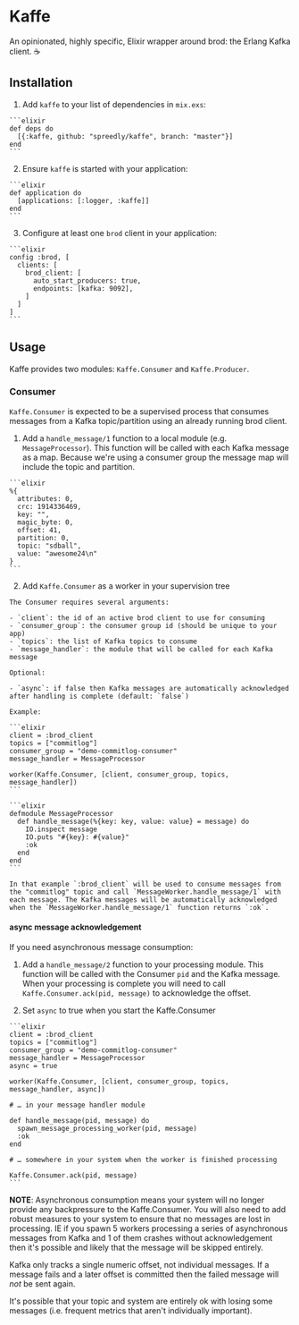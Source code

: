 # Kaffe

An opinionated, highly specific, Elixir wrapper around brod: the Erlang Kafka client. :coffee:

## Installation

  1. Add `kaffe` to your list of dependencies in `mix.exs`:

    ```elixir
    def deps do
      [{:kaffe, github: "spreedly/kaffe", branch: "master"}]
    end
    ```

  2. Ensure `kaffe` is started with your application:

    ```elixir
    def application do
      [applications: [:logger, :kaffe]]
    end
    ```

  3. Configure at least one `brod` client in your application:

    ```elixir
	config :brod, [
	  clients: [
		brod_client: [
		  auto_start_producers: true,
		  endpoints: [kafka: 9092],
		]
	  ]
	]
    ```

## Usage

Kaffe provides two modules: `Kaffe.Consumer` and `Kaffe.Producer`.

### Consumer

`Kaffe.Consumer` is expected to be a supervised process that consumes messages from a Kafka topic/partition using an already running brod client.

  1. Add a `handle_message/1` function to a local module (e.g. `MessageProcessor`). This function will be called with each Kafka message as a map. Because we're using a consumer group the message map will include the topic and partition.

    ```elixir
    %{
      attributes: 0,
      crc: 1914336469,
      key: "",
      magic_byte: 0,
      offset: 41,
      partition: 0,
      topic: "sdball",
      value: "awesome24\n"
    }
    ```

  2. Add `Kaffe.Consumer` as a worker in your supervision tree

    The Consumer requires several arguments:

    - `client`: the id of an active brod client to use for consuming
    - `consumer_group`: the consumer group id (should be unique to your app)
    - `topics`: the list of Kafka topics to consume
    - `message_handler`: the module that will be called for each Kafka message

    Optional:

    - `async`: if false then Kafka messages are automatically acknowledged after handling is complete (default: `false`)

    Example:

    ```elixir
    client = :brod_client
    topics = ["commitlog"]
    consumer_group = "demo-commitlog-consumer"
    message_handler = MessageProcessor

    worker(Kaffe.Consumer, [client, consumer_group, topics, message_handler])
    ```

    ```elixir
    defmodule MessageProcessor
      def handle_message(%{key: key, value: value} = message) do
        IO.inspect message
        IO.puts "#{key}: #{value}"
        :ok
      end
    end
    ```

    In that example `:brod_client` will be used to consume messages from the "commitlog" topic and call `MessageWorker.handle_message/1` with each message. The Kafka messages will be automatically acknowledged when the `MessageWorker.handle_message/1` function returns `:ok`.

#### async message acknowledgement

If you need asynchronous message consumption:

  1. Add a `handle_message/2` function to your processing module. This function will be called with the Consumer `pid` and the Kafka message. When your processing is complete you will need to call `Kaffe.Consumer.ack(pid, message)` to acknowledge the offset.

  2. Set `async` to true when you start the Kaffe.Consumer

    ```elixir
    client = :brod_client
    topics = ["commitlog"]
    consumer_group = "demo-commitlog-consumer"
    message_handler = MessageProcessor
    async = true

    worker(Kaffe.Consumer, [client, consumer_group, topics, message_handler, async])

    # … in your message handler module

    def handle_message(pid, message) do
      spawn_message_processing_worker(pid, message)
      :ok
    end

    # … somewhere in your system when the worker is finished processing

    Kaffe.Consumer.ack(pid, message)
    ```

**NOTE**: Asynchronous consumption means your system will no longer provide any backpressure to the Kaffe.Consumer. You will also need to add robust measures to your system to ensure that no messages are lost in processing. IE if you spawn 5 workers processing a series of asynchronous messages from Kafka and 1 of them crashes without acknowledgement then it's possible and likely that the message will be skipped entirely.

Kafka only tracks a single numeric offset, not individual messages. If a message fails and a later offset is committed then the failed message will _not_ be sent again.

It's possible that your topic and system are entirely ok with losing some messages (i.e. frequent metrics that aren't individually important).
